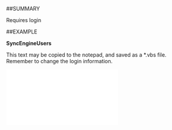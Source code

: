 

##SUMMARY

Requires login


##EXAMPLE

**SyncEngineUsers**

This text may be copied to the notepad, and saved as a *.vbs file. Remember to change the login information.

![](../../Examples/vbs/SOSettings.SyncEngineUsers.vbs.txt)





